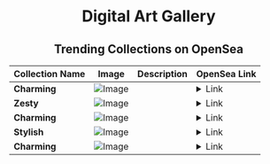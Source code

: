 <div align="center">

# Digital Art Gallery

## Trending Collections on OpenSea

| Collection Name                       | Image                                                                                     | Description                       | OpenSea Link                                                                                          |
|---------------------------------------|-------------------------------------------------------------------------------------------|-----------------------------------|--------------------------------------------------------------------------------------------------------|
| **Charming** | ![Image](https://i.seadn.io/s/raw/files/83975a3c45cc48497f698380c39b0f84.jpg?w=500&auto=format?w=200&auto=format) |  | <details><summary>Link</summary>[Charming](https://opensea.io/collection/charming-874)</details> |
| **Zesty** | ![Image](https://i.seadn.io/s/raw/files/c63f89957240d18c53150a832a1a5abe.jpg?w=500&auto=format?w=200&auto=format) |  | <details><summary>Link</summary>[Zesty](https://opensea.io/collection/zesty-794)</details> |
| **Charming** | ![Image](https://i.seadn.io/s/raw/files/83975a3c45cc48497f698380c39b0f84.jpg?w=500&auto=format?w=200&auto=format) |  | <details><summary>Link</summary>[Charming](https://opensea.io/collection/charming-873)</details> |
| **Stylish** | ![Image](https://i.seadn.io/s/raw/files/98fa23e02d7a7c906776f6201d87c6b5.jpg?w=500&auto=format?w=200&auto=format) |  | <details><summary>Link</summary>[Stylish](https://opensea.io/collection/stylish-883)</details> |
| **Charming** | ![Image](https://i.seadn.io/s/raw/files/83975a3c45cc48497f698380c39b0f84.jpg?w=500&auto=format?w=200&auto=format) |  | <details><summary>Link</summary>[Charming](https://opensea.io/collection/charming-872)</details> |

</div>